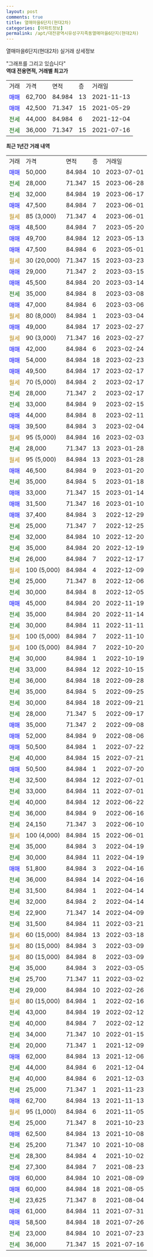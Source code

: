 ```yaml
---
layout: post
comments: true
title: 열매마을6단지(현대2차)
categories: [아파트정보]
permalink: /apt/대전광역시유성구지족동열매마을6단지(현대2차)
---
```


열매마을6단지(현대2차) 실거래 상세정보

<script type="text/javascript">
  google.charts.load('current', {'packages':['line', 'corechart']});
  google.charts.setOnLoadCallback(drawChart);

  function drawChart() {
    var data = new google.visualization.DataTable();
    data.addColumn('date', '거래일');
    data.addColumn('number', "매매");
    data.addColumn('number', "전세");
    data.addColumn('number', "전매");

    data.addRows([[new Date(Date.parse("2023-07-01")), 50000, null, null], [new Date(Date.parse("2023-06-28")), null, 28000, null], [new Date(Date.parse("2023-06-17")), null, 32000, null], [new Date(Date.parse("2023-06-01")), 47500, null, null], [new Date(Date.parse("2023-06-01")), null, null, null], [new Date(Date.parse("2023-05-20")), 48500, null, null], [new Date(Date.parse("2023-05-13")), 49700, null, null], [new Date(Date.parse("2023-05-01")), 47500, null, null], [new Date(Date.parse("2023-03-23")), null, null, null], [new Date(Date.parse("2023-03-15")), 29000, null, null], [new Date(Date.parse("2023-03-14")), 45500, null, null], [new Date(Date.parse("2023-03-08")), null, 35000, null], [new Date(Date.parse("2023-03-06")), 47000, null, null], [new Date(Date.parse("2023-03-04")), null, null, null], [new Date(Date.parse("2023-02-27")), 49000, null, null], [new Date(Date.parse("2023-02-27")), null, null, null], [new Date(Date.parse("2023-02-24")), 42000, null, null], [new Date(Date.parse("2023-02-23")), 54000, null, null], [new Date(Date.parse("2023-02-17")), 49500, null, null], [new Date(Date.parse("2023-02-17")), null, null, null], [new Date(Date.parse("2023-02-17")), null, 28000, null], [new Date(Date.parse("2023-02-15")), null, 33000, null], [new Date(Date.parse("2023-02-11")), 44000, null, null], [new Date(Date.parse("2023-02-04")), 39500, null, null], [new Date(Date.parse("2023-02-03")), null, null, null], [new Date(Date.parse("2023-01-28")), null, 28000, null], [new Date(Date.parse("2023-01-28")), null, null, null], [new Date(Date.parse("2023-01-20")), 46500, null, null], [new Date(Date.parse("2023-01-18")), null, 35000, null], [new Date(Date.parse("2023-01-14")), 33000, null, null], [new Date(Date.parse("2023-01-10")), 31500, null, null], [new Date(Date.parse("2022-12-29")), 37400, null, null], [new Date(Date.parse("2022-12-25")), null, 25000, null], [new Date(Date.parse("2022-12-20")), null, 32000, null], [new Date(Date.parse("2022-12-19")), null, 35000, null], [new Date(Date.parse("2022-12-17")), null, 26000, null], [new Date(Date.parse("2022-12-09")), null, null, null], [new Date(Date.parse("2022-12-06")), null, 25000, null], [new Date(Date.parse("2022-12-05")), null, 30000, null], [new Date(Date.parse("2022-11-19")), 45000, null, null], [new Date(Date.parse("2022-11-14")), null, 35000, null], [new Date(Date.parse("2022-11-11")), null, 30000, null], [new Date(Date.parse("2022-11-10")), null, null, null], [new Date(Date.parse("2022-10-20")), null, null, null], [new Date(Date.parse("2022-10-19")), null, 30000, null], [new Date(Date.parse("2022-10-15")), null, 33000, null], [new Date(Date.parse("2022-09-28")), null, 36000, null], [new Date(Date.parse("2022-09-25")), null, 35000, null], [new Date(Date.parse("2022-09-21")), null, 30000, null], [new Date(Date.parse("2022-09-17")), null, 28000, null], [new Date(Date.parse("2022-09-08")), 35000, null, null], [new Date(Date.parse("2022-08-06")), 52000, null, null], [new Date(Date.parse("2022-07-22")), 50500, null, null], [new Date(Date.parse("2022-07-21")), null, 40000, null], [new Date(Date.parse("2022-07-20")), 50500, null, null], [new Date(Date.parse("2022-07-01")), null, 32500, null], [new Date(Date.parse("2022-07-01")), null, 33000, null], [new Date(Date.parse("2022-06-22")), null, 40000, null], [new Date(Date.parse("2022-06-16")), null, 36000, null], [new Date(Date.parse("2022-06-10")), null, 24150, null], [new Date(Date.parse("2022-06-01")), null, null, null], [new Date(Date.parse("2022-04-19")), null, 35000, null], [new Date(Date.parse("2022-04-19")), null, 30000, null], [new Date(Date.parse("2022-04-16")), 51800, null, null], [new Date(Date.parse("2022-04-16")), null, 36000, null], [new Date(Date.parse("2022-04-14")), null, 31500, null], [new Date(Date.parse("2022-04-14")), null, 32000, null], [new Date(Date.parse("2022-04-09")), null, 22900, null], [new Date(Date.parse("2022-03-21")), null, 31500, null], [new Date(Date.parse("2022-03-18")), null, null, null], [new Date(Date.parse("2022-03-09")), null, null, null], [new Date(Date.parse("2022-03-09")), null, null, null], [new Date(Date.parse("2022-03-05")), null, 35000, null], [new Date(Date.parse("2022-03-02")), null, 25700, null], [new Date(Date.parse("2022-02-26")), null, 29000, null], [new Date(Date.parse("2022-02-16")), null, null, null], [new Date(Date.parse("2022-02-12")), null, 43000, null], [new Date(Date.parse("2022-02-12")), null, 40000, null], [new Date(Date.parse("2022-01-15")), null, 34000, null], [new Date(Date.parse("2021-12-09")), null, 20000, null], [new Date(Date.parse("2021-12-06")), 62000, null, null], [new Date(Date.parse("2021-12-04")), null, 44000, null], [new Date(Date.parse("2021-12-03")), null, 40000, null], [new Date(Date.parse("2021-11-23")), null, 25000, null], [new Date(Date.parse("2021-11-13")), 62700, null, null], [new Date(Date.parse("2021-11-05")), null, null, null], [new Date(Date.parse("2021-10-23")), null, 25000, null], [new Date(Date.parse("2021-10-08")), 62500, null, null], [new Date(Date.parse("2021-10-08")), null, 25200, null], [new Date(Date.parse("2021-10-02")), null, 28300, null], [new Date(Date.parse("2021-08-23")), null, 27300, null], [new Date(Date.parse("2021-08-09")), 60000, null, null], [new Date(Date.parse("2021-08-05")), 60000, null, null], [new Date(Date.parse("2021-08-04")), null, 23625, null], [new Date(Date.parse("2021-07-31")), 61000, null, null], [new Date(Date.parse("2021-07-26")), 58500, null, null], [new Date(Date.parse("2021-07-23")), null, 23000, null], [new Date(Date.parse("2021-07-16")), null, 36000, null]]);

    var options = {
      hAxis: {
        format: 'yyyy/MM/dd'
      },    
      lineWidth: 0,
      pointsVisible: true,    
      title: '최근 1년간 유형별 실거래가 분포',
      legend: { position: 'bottom' }
    };

    var formatter = new google.visualization.NumberFormat({pattern:'###,###'} );
    formatter.format(data, 1);
    formatter.format(data, 2);
    
    setTimeout(function() {
        var chart = new google.visualization.LineChart(document.getElementById('columnchart_material'));
        chart.draw(data, (options));
        document.getElementById('loading').style.display = 'none';
    }, 200);
  }
</script>


<div id="loading" style="z-index:20; display: block; margin-left: 0px">"그래프를 그리고 있습니다"</div>
<div id="columnchart_material" style="width: 95%; margin-left: 0px; display: block"></div>
<!-- contents start -->
<b>역대 전용면적, 거래별 최고가</b>
<table class="sortable">
    <tr>
      <td>거래</td>
      <td>가격</td>
      <td>면적</td>
      <td>층</td>
      <td>거래일</td>
    </tr>
        <tr>
          <td><a style="color: blue">매매</a></td>
          <td>62,700</td>
          <td>84.984</td>
          <td>13</td>
          <td>2021-11-13</td>
        </tr>            <tr>
          <td><a style="color: blue">매매</a></td>
          <td>42,500</td>
          <td>71.347</td>
          <td>15</td>
          <td>2021-05-29</td>
        </tr>        
        <tr>
              <td><a style="color: darkgreen">전세</a></td>
              <td>44,000</td>
              <td>84.984</td>
              <td>6</td>
              <td>2021-12-04</td>
            </tr>            <tr>
              <td><a style="color: darkgreen">전세</a></td>
              <td>36,000</td>
              <td>71.347</td>
              <td>15</td>
              <td>2021-07-16</td>
            </tr>        
    
</table>

<b>최근 1년간 거래 내역</b>

<table class="sortable">
    <tr>
      <td>거래</td>
      <td>가격</td>
      <td>면적</td>
      <td>층</td>
      <td>거래일</td>
    </tr>
    <tr>
      <td><a style="color: blue">매매</a></td>
      <td>50,000</td>
      <td>84.984</td>
      <td>10</td>
      <td>2023-07-01</td>
    </tr>          <tr>
      <td><a style="color: darkgreen">전세</a></td>
      <td>28,000</td>
      <td>71.347</td>
      <td>15</td>
      <td>2023-06-28</td>
    </tr>          <tr>
      <td><a style="color: darkgreen">전세</a></td>
      <td>32,000</td>
      <td>84.984</td>
      <td>19</td>
      <td>2023-06-17</td>
    </tr>          <tr>
      <td><a style="color: blue">매매</a></td>
      <td>47,500</td>
      <td>84.984</td>
      <td>7</td>
      <td>2023-06-01</td>
    </tr>          <tr>
      <td><a style="color: darkgoldenrod">월세</a></td>
      <td>85 (3,000)</td>
      <td>71.347</td>
      <td>4</td>
      <td>2023-06-01</td>
    </tr>          <tr>
      <td><a style="color: blue">매매</a></td>
      <td>48,500</td>
      <td>84.984</td>
      <td>7</td>
      <td>2023-05-20</td>
    </tr>          <tr>
      <td><a style="color: blue">매매</a></td>
      <td>49,700</td>
      <td>84.984</td>
      <td>12</td>
      <td>2023-05-13</td>
    </tr>          <tr>
      <td><a style="color: blue">매매</a></td>
      <td>47,500</td>
      <td>84.984</td>
      <td>6</td>
      <td>2023-05-01</td>
    </tr>          <tr>
      <td><a style="color: darkgoldenrod">월세</a></td>
      <td>30 (20,000)</td>
      <td>71.347</td>
      <td>15</td>
      <td>2023-03-23</td>
    </tr>          <tr>
      <td><a style="color: blue">매매</a></td>
      <td>29,000</td>
      <td>71.347</td>
      <td>2</td>
      <td>2023-03-15</td>
    </tr>          <tr>
      <td><a style="color: blue">매매</a></td>
      <td>45,500</td>
      <td>84.984</td>
      <td>20</td>
      <td>2023-03-14</td>
    </tr>          <tr>
      <td><a style="color: darkgreen">전세</a></td>
      <td>35,000</td>
      <td>84.984</td>
      <td>8</td>
      <td>2023-03-08</td>
    </tr>          <tr>
      <td><a style="color: blue">매매</a></td>
      <td>47,000</td>
      <td>84.984</td>
      <td>6</td>
      <td>2023-03-06</td>
    </tr>          <tr>
      <td><a style="color: darkgoldenrod">월세</a></td>
      <td>80 (8,000)</td>
      <td>84.984</td>
      <td>1</td>
      <td>2023-03-04</td>
    </tr>          <tr>
      <td><a style="color: blue">매매</a></td>
      <td>49,000</td>
      <td>84.984</td>
      <td>17</td>
      <td>2023-02-27</td>
    </tr>          <tr>
      <td><a style="color: darkgoldenrod">월세</a></td>
      <td>90 (3,000)</td>
      <td>71.347</td>
      <td>16</td>
      <td>2023-02-27</td>
    </tr>          <tr>
      <td><a style="color: blue">매매</a></td>
      <td>42,000</td>
      <td>84.984</td>
      <td>6</td>
      <td>2023-02-24</td>
    </tr>          <tr>
      <td><a style="color: blue">매매</a></td>
      <td>54,000</td>
      <td>84.984</td>
      <td>18</td>
      <td>2023-02-23</td>
    </tr>          <tr>
      <td><a style="color: blue">매매</a></td>
      <td>49,500</td>
      <td>84.984</td>
      <td>17</td>
      <td>2023-02-17</td>
    </tr>          <tr>
      <td><a style="color: darkgoldenrod">월세</a></td>
      <td>70 (5,000)</td>
      <td>84.984</td>
      <td>2</td>
      <td>2023-02-17</td>
    </tr>          <tr>
      <td><a style="color: darkgreen">전세</a></td>
      <td>28,000</td>
      <td>71.347</td>
      <td>2</td>
      <td>2023-02-17</td>
    </tr>          <tr>
      <td><a style="color: darkgreen">전세</a></td>
      <td>33,000</td>
      <td>84.984</td>
      <td>9</td>
      <td>2023-02-15</td>
    </tr>          <tr>
      <td><a style="color: blue">매매</a></td>
      <td>44,000</td>
      <td>84.984</td>
      <td>8</td>
      <td>2023-02-11</td>
    </tr>          <tr>
      <td><a style="color: blue">매매</a></td>
      <td>39,500</td>
      <td>84.984</td>
      <td>3</td>
      <td>2023-02-04</td>
    </tr>          <tr>
      <td><a style="color: darkgoldenrod">월세</a></td>
      <td>95 (5,000)</td>
      <td>84.984</td>
      <td>16</td>
      <td>2023-02-03</td>
    </tr>          <tr>
      <td><a style="color: darkgreen">전세</a></td>
      <td>28,000</td>
      <td>71.347</td>
      <td>13</td>
      <td>2023-01-28</td>
    </tr>          <tr>
      <td><a style="color: darkgoldenrod">월세</a></td>
      <td>95 (5,000)</td>
      <td>84.984</td>
      <td>13</td>
      <td>2023-01-28</td>
    </tr>          <tr>
      <td><a style="color: blue">매매</a></td>
      <td>46,500</td>
      <td>84.984</td>
      <td>9</td>
      <td>2023-01-20</td>
    </tr>          <tr>
      <td><a style="color: darkgreen">전세</a></td>
      <td>35,000</td>
      <td>84.984</td>
      <td>5</td>
      <td>2023-01-18</td>
    </tr>          <tr>
      <td><a style="color: blue">매매</a></td>
      <td>33,000</td>
      <td>71.347</td>
      <td>15</td>
      <td>2023-01-14</td>
    </tr>          <tr>
      <td><a style="color: blue">매매</a></td>
      <td>31,500</td>
      <td>71.347</td>
      <td>16</td>
      <td>2023-01-10</td>
    </tr>          <tr>
      <td><a style="color: blue">매매</a></td>
      <td>37,400</td>
      <td>84.984</td>
      <td>3</td>
      <td>2022-12-29</td>
    </tr>          <tr>
      <td><a style="color: darkgreen">전세</a></td>
      <td>25,000</td>
      <td>71.347</td>
      <td>7</td>
      <td>2022-12-25</td>
    </tr>          <tr>
      <td><a style="color: darkgreen">전세</a></td>
      <td>32,000</td>
      <td>84.984</td>
      <td>10</td>
      <td>2022-12-20</td>
    </tr>          <tr>
      <td><a style="color: darkgreen">전세</a></td>
      <td>35,000</td>
      <td>84.984</td>
      <td>20</td>
      <td>2022-12-19</td>
    </tr>          <tr>
      <td><a style="color: darkgreen">전세</a></td>
      <td>26,000</td>
      <td>84.984</td>
      <td>7</td>
      <td>2022-12-17</td>
    </tr>          <tr>
      <td><a style="color: darkgoldenrod">월세</a></td>
      <td>100 (5,000)</td>
      <td>84.984</td>
      <td>4</td>
      <td>2022-12-09</td>
    </tr>          <tr>
      <td><a style="color: darkgreen">전세</a></td>
      <td>25,000</td>
      <td>71.347</td>
      <td>8</td>
      <td>2022-12-06</td>
    </tr>          <tr>
      <td><a style="color: darkgreen">전세</a></td>
      <td>30,000</td>
      <td>84.984</td>
      <td>8</td>
      <td>2022-12-05</td>
    </tr>          <tr>
      <td><a style="color: blue">매매</a></td>
      <td>45,000</td>
      <td>84.984</td>
      <td>20</td>
      <td>2022-11-19</td>
    </tr>          <tr>
      <td><a style="color: darkgreen">전세</a></td>
      <td>35,000</td>
      <td>84.984</td>
      <td>20</td>
      <td>2022-11-14</td>
    </tr>          <tr>
      <td><a style="color: darkgreen">전세</a></td>
      <td>30,000</td>
      <td>84.984</td>
      <td>11</td>
      <td>2022-11-11</td>
    </tr>          <tr>
      <td><a style="color: darkgoldenrod">월세</a></td>
      <td>100 (5,000)</td>
      <td>84.984</td>
      <td>7</td>
      <td>2022-11-10</td>
    </tr>          <tr>
      <td><a style="color: darkgoldenrod">월세</a></td>
      <td>100 (5,000)</td>
      <td>84.984</td>
      <td>7</td>
      <td>2022-10-20</td>
    </tr>          <tr>
      <td><a style="color: darkgreen">전세</a></td>
      <td>30,000</td>
      <td>84.984</td>
      <td>1</td>
      <td>2022-10-19</td>
    </tr>          <tr>
      <td><a style="color: darkgreen">전세</a></td>
      <td>33,000</td>
      <td>84.984</td>
      <td>12</td>
      <td>2022-10-15</td>
    </tr>          <tr>
      <td><a style="color: darkgreen">전세</a></td>
      <td>36,000</td>
      <td>84.984</td>
      <td>18</td>
      <td>2022-09-28</td>
    </tr>          <tr>
      <td><a style="color: darkgreen">전세</a></td>
      <td>35,000</td>
      <td>84.984</td>
      <td>5</td>
      <td>2022-09-25</td>
    </tr>          <tr>
      <td><a style="color: darkgreen">전세</a></td>
      <td>30,000</td>
      <td>84.984</td>
      <td>18</td>
      <td>2022-09-21</td>
    </tr>          <tr>
      <td><a style="color: darkgreen">전세</a></td>
      <td>28,000</td>
      <td>71.347</td>
      <td>5</td>
      <td>2022-09-17</td>
    </tr>          <tr>
      <td><a style="color: blue">매매</a></td>
      <td>35,000</td>
      <td>71.347</td>
      <td>2</td>
      <td>2022-09-08</td>
    </tr>          <tr>
      <td><a style="color: blue">매매</a></td>
      <td>52,000</td>
      <td>84.984</td>
      <td>9</td>
      <td>2022-08-06</td>
    </tr>          <tr>
      <td><a style="color: blue">매매</a></td>
      <td>50,500</td>
      <td>84.984</td>
      <td>1</td>
      <td>2022-07-22</td>
    </tr>          <tr>
      <td><a style="color: darkgreen">전세</a></td>
      <td>40,000</td>
      <td>84.984</td>
      <td>15</td>
      <td>2022-07-21</td>
    </tr>          <tr>
      <td><a style="color: blue">매매</a></td>
      <td>50,500</td>
      <td>84.984</td>
      <td>1</td>
      <td>2022-07-20</td>
    </tr>          <tr>
      <td><a style="color: darkgreen">전세</a></td>
      <td>32,500</td>
      <td>84.984</td>
      <td>12</td>
      <td>2022-07-01</td>
    </tr>          <tr>
      <td><a style="color: darkgreen">전세</a></td>
      <td>33,000</td>
      <td>84.984</td>
      <td>11</td>
      <td>2022-07-01</td>
    </tr>          <tr>
      <td><a style="color: darkgreen">전세</a></td>
      <td>40,000</td>
      <td>84.984</td>
      <td>12</td>
      <td>2022-06-22</td>
    </tr>          <tr>
      <td><a style="color: darkgreen">전세</a></td>
      <td>36,000</td>
      <td>84.984</td>
      <td>9</td>
      <td>2022-06-16</td>
    </tr>          <tr>
      <td><a style="color: darkgreen">전세</a></td>
      <td>24,150</td>
      <td>71.347</td>
      <td>3</td>
      <td>2022-06-10</td>
    </tr>          <tr>
      <td><a style="color: darkgoldenrod">월세</a></td>
      <td>100 (4,000)</td>
      <td>84.984</td>
      <td>15</td>
      <td>2022-06-01</td>
    </tr>          <tr>
      <td><a style="color: darkgreen">전세</a></td>
      <td>35,000</td>
      <td>84.984</td>
      <td>3</td>
      <td>2022-04-19</td>
    </tr>          <tr>
      <td><a style="color: darkgreen">전세</a></td>
      <td>30,000</td>
      <td>84.984</td>
      <td>11</td>
      <td>2022-04-19</td>
    </tr>          <tr>
      <td><a style="color: blue">매매</a></td>
      <td>51,800</td>
      <td>84.984</td>
      <td>3</td>
      <td>2022-04-16</td>
    </tr>          <tr>
      <td><a style="color: darkgreen">전세</a></td>
      <td>36,000</td>
      <td>84.984</td>
      <td>14</td>
      <td>2022-04-16</td>
    </tr>          <tr>
      <td><a style="color: darkgreen">전세</a></td>
      <td>31,500</td>
      <td>84.984</td>
      <td>1</td>
      <td>2022-04-14</td>
    </tr>          <tr>
      <td><a style="color: darkgreen">전세</a></td>
      <td>32,000</td>
      <td>84.984</td>
      <td>2</td>
      <td>2022-04-14</td>
    </tr>          <tr>
      <td><a style="color: darkgreen">전세</a></td>
      <td>22,900</td>
      <td>71.347</td>
      <td>14</td>
      <td>2022-04-09</td>
    </tr>          <tr>
      <td><a style="color: darkgreen">전세</a></td>
      <td>31,500</td>
      <td>84.984</td>
      <td>11</td>
      <td>2022-03-21</td>
    </tr>          <tr>
      <td><a style="color: darkgoldenrod">월세</a></td>
      <td>60 (15,000)</td>
      <td>84.984</td>
      <td>13</td>
      <td>2022-03-18</td>
    </tr>          <tr>
      <td><a style="color: darkgoldenrod">월세</a></td>
      <td>80 (15,000)</td>
      <td>84.984</td>
      <td>3</td>
      <td>2022-03-09</td>
    </tr>          <tr>
      <td><a style="color: darkgoldenrod">월세</a></td>
      <td>80 (15,000)</td>
      <td>84.984</td>
      <td>8</td>
      <td>2022-03-09</td>
    </tr>          <tr>
      <td><a style="color: darkgreen">전세</a></td>
      <td>35,000</td>
      <td>84.984</td>
      <td>3</td>
      <td>2022-03-05</td>
    </tr>          <tr>
      <td><a style="color: darkgreen">전세</a></td>
      <td>25,700</td>
      <td>71.347</td>
      <td>11</td>
      <td>2022-03-02</td>
    </tr>          <tr>
      <td><a style="color: darkgreen">전세</a></td>
      <td>29,000</td>
      <td>84.984</td>
      <td>10</td>
      <td>2022-02-26</td>
    </tr>          <tr>
      <td><a style="color: darkgoldenrod">월세</a></td>
      <td>80 (15,000)</td>
      <td>84.984</td>
      <td>1</td>
      <td>2022-02-16</td>
    </tr>          <tr>
      <td><a style="color: darkgreen">전세</a></td>
      <td>43,000</td>
      <td>84.984</td>
      <td>19</td>
      <td>2022-02-12</td>
    </tr>          <tr>
      <td><a style="color: darkgreen">전세</a></td>
      <td>40,000</td>
      <td>84.984</td>
      <td>7</td>
      <td>2022-02-12</td>
    </tr>          <tr>
      <td><a style="color: darkgreen">전세</a></td>
      <td>34,000</td>
      <td>71.347</td>
      <td>10</td>
      <td>2022-01-15</td>
    </tr>          <tr>
      <td><a style="color: darkgreen">전세</a></td>
      <td>20,000</td>
      <td>71.347</td>
      <td>1</td>
      <td>2021-12-09</td>
    </tr>          <tr>
      <td><a style="color: blue">매매</a></td>
      <td>62,000</td>
      <td>84.984</td>
      <td>13</td>
      <td>2021-12-06</td>
    </tr>          <tr>
      <td><a style="color: darkgreen">전세</a></td>
      <td>44,000</td>
      <td>84.984</td>
      <td>6</td>
      <td>2021-12-04</td>
    </tr>          <tr>
      <td><a style="color: darkgreen">전세</a></td>
      <td>40,000</td>
      <td>84.984</td>
      <td>6</td>
      <td>2021-12-03</td>
    </tr>          <tr>
      <td><a style="color: darkgreen">전세</a></td>
      <td>25,000</td>
      <td>71.347</td>
      <td>1</td>
      <td>2021-11-23</td>
    </tr>          <tr>
      <td><a style="color: blue">매매</a></td>
      <td>62,700</td>
      <td>84.984</td>
      <td>13</td>
      <td>2021-11-13</td>
    </tr>          <tr>
      <td><a style="color: darkgoldenrod">월세</a></td>
      <td>95 (1,000)</td>
      <td>84.984</td>
      <td>6</td>
      <td>2021-11-05</td>
    </tr>          <tr>
      <td><a style="color: darkgreen">전세</a></td>
      <td>25,000</td>
      <td>71.347</td>
      <td>8</td>
      <td>2021-10-23</td>
    </tr>          <tr>
      <td><a style="color: blue">매매</a></td>
      <td>62,500</td>
      <td>84.984</td>
      <td>13</td>
      <td>2021-10-08</td>
    </tr>          <tr>
      <td><a style="color: darkgreen">전세</a></td>
      <td>25,200</td>
      <td>71.347</td>
      <td>10</td>
      <td>2021-10-08</td>
    </tr>          <tr>
      <td><a style="color: darkgreen">전세</a></td>
      <td>28,300</td>
      <td>84.984</td>
      <td>4</td>
      <td>2021-10-02</td>
    </tr>          <tr>
      <td><a style="color: darkgreen">전세</a></td>
      <td>27,300</td>
      <td>84.984</td>
      <td>7</td>
      <td>2021-08-23</td>
    </tr>          <tr>
      <td><a style="color: blue">매매</a></td>
      <td>60,000</td>
      <td>84.984</td>
      <td>10</td>
      <td>2021-08-09</td>
    </tr>          <tr>
      <td><a style="color: blue">매매</a></td>
      <td>60,000</td>
      <td>84.984</td>
      <td>18</td>
      <td>2021-08-05</td>
    </tr>          <tr>
      <td><a style="color: darkgreen">전세</a></td>
      <td>23,625</td>
      <td>71.347</td>
      <td>8</td>
      <td>2021-08-04</td>
    </tr>          <tr>
      <td><a style="color: blue">매매</a></td>
      <td>61,000</td>
      <td>84.984</td>
      <td>11</td>
      <td>2021-07-31</td>
    </tr>          <tr>
      <td><a style="color: blue">매매</a></td>
      <td>58,500</td>
      <td>84.984</td>
      <td>18</td>
      <td>2021-07-26</td>
    </tr>          <tr>
      <td><a style="color: darkgreen">전세</a></td>
      <td>23,000</td>
      <td>84.984</td>
      <td>10</td>
      <td>2021-07-23</td>
    </tr>          <tr>
      <td><a style="color: darkgreen">전세</a></td>
      <td>36,000</td>
      <td>71.347</td>
      <td>15</td>
      <td>2021-07-16</td>
    </tr>      </table>
<!-- contents end -->    

